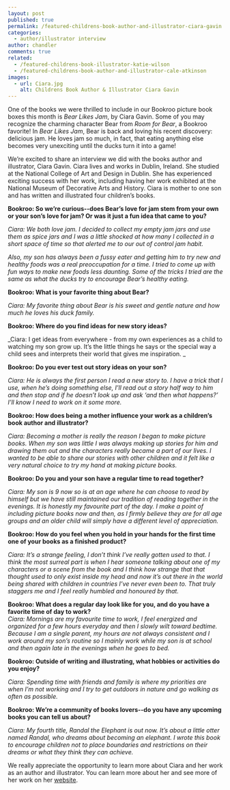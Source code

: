 ```yaml
---
layout: post
published: true
permalink: /featured-childrens-book-author-and-illustrator-ciara-gavin
categories:
  - author/illustrator interview
author: chandler
comments: true
related:
  - /featured-childrens-book-illustrator-katie-wilson
  - /featured-childrens-book-author-and-illustrator-cale-atkinson
images:
  - url: Ciara.jpg
    alt: Childrens Book Author & Illustrator Ciara Gavin
---
```

One of the books we were thrilled to include in our Bookroo picture book boxes this month is _Bear Likes Jam_, by Ciara Gavin. Some of you may recognize the charming character Bear from _Room for Bear_, a Bookroo favorite! In _Bear Likes Jam_, Bear is back and loving his recent discovery: delicious jam. He loves jam so much, in fact, that eating anything else becomes very unexciting until the ducks turn it into a game!

We’re excited to share an interview we did with the books author and illustrator, Ciara Gavin. Ciara lives and works in Dublin, Ireland. She studied at the National College of Art and Design in Dublin. She has experienced exciting success with her work, including having her work exhibited at the National Museum of Decorative Arts and History. Ciara is mother to one son and has written and illustrated four children’s books.

**Bookroo: So we’re curious--does Bear’s love for jam stem from your own or your son’s love for jam? Or was it just a fun idea that came to you?**

_Ciara: We both love jam. I decided to collect my empty jam jars and use them as spice jars and I was a little shocked at how many I collected in a short space of time so that alerted me to our out of control jam habit._

_Also, my son has always been a fussy eater and getting him to try new and healthy foods was a real preoccupation for a time. I tried to come up with fun ways to make new foods less daunting. Some of the tricks I tried are the same as what the ducks try to encourage Bear’s healthy eating._

**Bookroo: What is your favorite thing about Bear?**

_Ciara: My favorite thing about Bear is his sweet and gentle nature and how much he loves his duck family._

**Bookroo: Where do you find ideas for new story ideas?**

_Ciara: I get ideas from everywhere - from my own experiences as a child to watching my son grow up. It’s the little things he says or the special way a child sees and interprets their world that gives me inspiration. _

**Bookroo: Do you ever test out story ideas on your son?**

_Ciara: He is always the first person I read a new story to. I have a trick that I use, when he’s doing something else, I’ll read out a story half way to him and then stop and if he doesn’t look up and ask ‘and then what happens?’ I’ll know I need to work on it some more._ 

**Bookroo: How does being a mother influence your work as a children’s book author and illustrator?**

_Ciara: Becoming a mother is really the reason I began to make picture books. When my son was little I was always making up stories for him and drawing them out and the characters really became a part of our lives. I wanted to be able to share our stories with other children and it felt like a very natural choice to try my hand at making picture books._

**Bookroo: Do you and your son have a regular time to read together?**

_Ciara: My son is 9 now so is at an age where he can choose to read by himself but we have still maintained our tradition of reading together in the evenings. It is honestly my favourite part of the day. I make a point of including picture books now and then, as I firmly believe they are for all age groups and an older child will simply have a different level of appreciation._

**Bookroo: How do you feel when you hold in your hands for the first time one of your books as a finished product?**

_Ciara: It’s a strange feeling, I don’t think I’ve really gotten used to that. I think the most surreal part is when I hear someone talking about one of my characters or a scene from the book and I think how strange that that thought used to only exist inside my head and now it’s out there in the world being shared with children in countries I’ve never even been to. That truly staggers me and I feel really humbled and honoured by that._

**Bookroo: What does a regular day look like for you, and do you have a favorite time of day to work?**  
_Ciara: Mornings are my favourite time to work, I feel energized and organized for a few hours everyday and then I slowly wilt toward bedtime. Because I am a single parent, my hours are not always consistent and I work around my son’s routine so I mainly work while my son is at school and then again late in the evenings when he goes to bed._ 

**Bookroo: Outside of writing and illustrating, what hobbies or activities do you enjoy?**

_Ciara: Spending time with friends and family is where my priorities are when I’m not working and I try to get outdoors in nature and go walking as often as possible._

**Bookroo: We’re a community of books lovers--do you have any upcoming books you can tell us about?**

_Ciara: My fourth title, Randal the Elephant is out now. It’s about a little otter named Randal, who dreams about becoming an elephant. I wrote this book to encourage children not to place boundaries and restrictions on their dreams or what they think they can achieve._ 

We really appreciate the opportunity to learn more about Ciara and her work as an author and illustrator. You can learn more about her and see more of her work on her [website](http://www.ciaragavin.com/).
